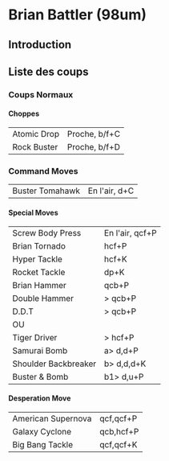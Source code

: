 # Brian Battler (98um)

## Introduction

## Liste des coups

### Coups Normaux

#### Choppes

|             |               |
|-------------|---------------|
| Atomic Drop | Proche, b/f+C |
| Rock Buster | Proche, b/f+D |

### Command Moves

|                 |               |
|-----------------|---------------|
| Buster Tomahawk | En l'air, d+C |

#### Special Moves

|                      |                 |
|----------------------|-----------------|
| Screw Body Press     | En l'air, qcf+P |
| Brian Tornado        | hcf+P           |
| Hyper Tackle         | hcf+K           |
| Rocket Tackle        | dp+K            |
| Brian Hammer         | qcb+P           |
| Double Hammer        | \> qcb+P        |
| D.D.T                | \> qcb+P        |
| OU                   |                 |
| Tiger Driver         | \> hcf+P        |
| Samurai Bomb         | a\> d,d+P       |
| Shoulder Backbreaker | b\> d,d,d+K     |
| Buster & Bomb        | b1\> d,u+P      |

#### Desperation Move

|                    |           |
|--------------------|-----------|
| American Supernova | qcf,qcf+P |
| Galaxy Cyclone     | qcb,hcf+P |
| Big Bang Tackle    | qcf,qcf+K |
